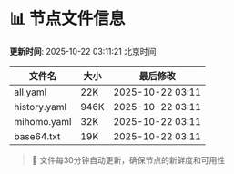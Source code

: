 # 📊 节点文件信息

**更新时间**: 2025-10-22 03:11:21 北京时间

| 文件名 | 大小 | 最后修改 |
|--------|------|----------|
| all.yaml | 22K | 2025-10-22 03:11 |
| history.yaml | 946K | 2025-10-22 03:11 |
| mihomo.yaml | 32K | 2025-10-22 03:11 |
| base64.txt | 19K | 2025-10-22 03:11 |

> 🔄 文件每30分钟自动更新，确保节点的新鲜度和可用性
